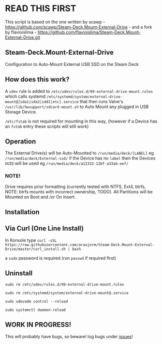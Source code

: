 # READ THIS FIRST
This script is based on the one written by scawp - https://github.com/scawp/Steam-Deck.Mount-External-Drive - and a fork by flavioislima - https://github.com/flavioislima/Steam-Deck.Mount-External-Drive.git

## Steam-Deck.Mount-External-Drive
Configuration to Auto-Mount External USB SSD on the Steam Deck

## How does this work?

A `udev` rule is added to `/etc/udev/rules.d/99-external-drive-mount.rules`
which calls systemd `/etc/systemd/system/external-drive-mount@[sda1|sda2|sdd1|etc].service`
that then runs Valve's `/usr/lib/hwsupport/sdcard-mount.sh` to Auto Mount any plugged in USB Storage Device.

`/etc/fstab` is not required for mounting in this way, (however if a Device has an `fstab` entry these scripts will still work)

## Operation

The External Drive(s) will be Auto-Mounted to `/run/media/deck/[LABEL]` eg `/run/media/deck/External-ssd/` if the Device has no `label` then the Devices `UUID` will be used eg `/run/media/deck/a12332-12bf-a33ab-eef/`

### NOTE!

Drive requires prior formatting (currently tested with NTFS, Ext4, btrfs, NOTE: btrfs mounts with incorrect ownership, TODO). All Partitions will be Mounted on Boot and /or On Insert.

## Installation

## Via Curl (One Line Install)

In Konsole type `curl -sSL https://raw.githubusercontent.com/araujorm/Steam-Deck.Mount-External-Drive/master/curl_install.sh | bash`

a `sudo` password is required (run `passwd` if required first)

## Uninstall

`sudo rm /etc/udev/rules.d/99-external-drive-mount.rules`

`sudo rm /etc/systemd/system/external-drive-mount@.service`

`sudo udevadm control --reload`

`sudo systemctl daemon-reload`

## WORK IN PROGRESS!

This will probably have bugs, so beware! log bugs under [issues](https://github.com/araujorm/Steam-Deck.Mount-External-Drive/issues)!
